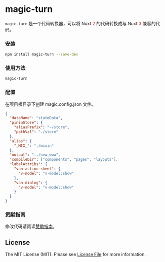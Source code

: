 # magic-turn

`magic-turn` 是一个代码转换器，可以将 Nuxt <span style="color:red">2</span> 的代码转换成与 Nuxt <span style="color:red">3</span> 兼容的代码。

### 安装

```bash
npm install magic-turn --save-dev 
```

### 使用方法

```bash
magic-turn
```

### 配置

在项目根目录下创建 magic.config.json 文件。

```json
{
  "dataName": "stateData",
  "piniaStore": {
    "aliasPrefix": "~/store",
    "pathVal": "./store"
  },
  "alias": {
    "_MIX_": "./mixin" 
  },
  "output": "../new_www",
  "compileDir": ["components", "pages", "layouts"],
  "labelAttribs": {
    "van-action-sheet": {
      "v-model": "v-model:show"
    },
    "van-dialog": {
      "v-model": "v-model:show"
    }
  }
}

```

### 贡献指南

修改代码请阅读[赞助指南](./CONTRIBUTING.md)。

## License

The MIT License (MIT). Please see [License File](LICENSE) for more information.